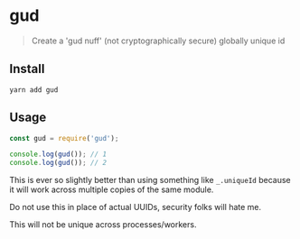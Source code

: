 # gud

> Create a 'gud nuff' (not cryptographically secure) globally unique id

## Install

```
yarn add gud
```

## Usage

```js
const gud = require('gud');

console.log(gud()); // 1
console.log(gud()); // 2
```

This is ever so slightly better than using something like `_.uniqueId` because
it will work across multiple copies of the same module.

Do not use this in place of actual UUIDs, security folks will hate me.

This will not be unique across processes/workers.
